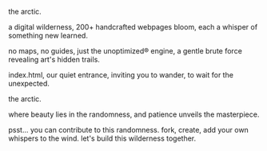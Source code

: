the arctic.

a digital wilderness,
200+ handcrafted webpages bloom,
each a whisper of something new learned.

no maps, no guides,
just the unoptimized® engine,
a gentle brute force revealing art's hidden trails.

index.html, our quiet entrance,
inviting you to wander,
to wait for the unexpected.

the arctic.

where beauty lies in the randomness,
and patience unveils the masterpiece.

psst... you can contribute to this randomness.
fork, create, add your own whispers to the wind.
let's build this wilderness together.
